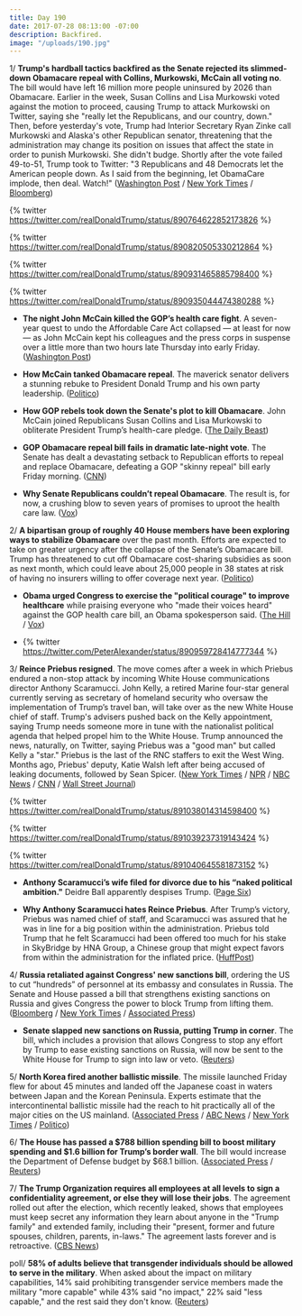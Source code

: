 ```yaml
---
title: Day 190
date: 2017-07-28 08:13:00 -07:00
description: Backfired.
image: "/uploads/190.jpg"
---
```


1/ **Trump's hardball tactics backfired as the Senate rejected its slimmed-down Obamacare repeal with Collins, Murkowski, McCain all voting no**. The bill would have left 16 million more people uninsured by 2026 than Obamacare. Earlier in the week, Susan Collins and Lisa Murkowski voted against the motion to proceed, causing Trump to attack Murkowski on Twitter, saying she "really let the Republicans, and our country, down." Then, before yesterday's vote, Trump had Interior Secretary Ryan Zinke call Murkowski and Alaska's other Republican senator, threatening that the administration may change its position on issues that affect the state in order to punish Murkowski. She didn't budge. Shortly after the vote failed 49-to-51, Trump took to Twitter: "3 Republicans and 48 Democrats let the American people down. As I said from the beginning, let ObamaCare implode, then deal. Watch!" ([Washington Post](https://www.washingtonpost.com/news/powerpost/paloma/daily-202/2017/07/28/daily-202-trump-s-hardball-tactics-backfire-as-skinny-repeal-goes-down/597a7cf630fb045fdaef0fd5/) / [New York Times](https://www.nytimes.com/2017/07/27/us/politics/obamacare-partial-repeal-senate-republicans-revolt.html?_r=0) / [Bloomberg](https://www.bloomberg.com/news/articles/2017-07-28/senate-blocks-gop-health-bill-jeopardizing-obamacare-repeal))

{% twitter https://twitter.com/realDonaldTrump/status/890764622852173826 %}

{% twitter https://twitter.com/realDonaldTrump/status/890820505330212864 %}

{% twitter https://twitter.com/realDonaldTrump/status/890931465885798400 %}

{% twitter https://twitter.com/realDonaldTrump/status/890935044474380288 %}

* **The night John McCain killed the GOP’s health care fight**. A seven-year quest to undo the Affordable Care Act collapsed — at least for now — as John McCain kept his colleagues and the press corps in suspense over a little more than two hours late Thursday into early Friday. ([Washington Post](https://www.washingtonpost.com/powerpost/the-night-john-mccain-killed-the-gops-health-care-fight/2017/07/28/f5acce58-7361-11e7-8f39-eeb7d3a2d304_story.html))

* **How McCain tanked Obamacare repeal**. The maverick senator delivers a stunning rebuke to President Donald Trump and his own party leadership. ([Politico](http://www.politico.com/story/2017/07/28/how-mccain-upended-obamacare-repeal-241070))

* **How GOP rebels took down the Senate's plot to kill Obamacare**. John McCain joined Republicans Susan Collins and Lisa Murkowski to obliterate President Trump’s health-care pledge. ([The Daily Beast](http://www.thedailybeast.com/john-mccain-strikes-down-gop-plot-to-kill-obamacare))

* **GOP Obamacare repeal bill fails in dramatic late-night vote**. The Senate has dealt a devastating setback to Republican efforts to repeal and replace Obamacare, defeating a GOP "skinny repeal" bill early Friday morning. ([CNN](http://www.cnn.com/2017/07/27/politics/health-care-debate-thursday/index.html))

* **Why Senate Republicans couldn’t repeal Obamacare**. The result is, for now, a crushing blow to seven years of promises to uproot the health care law. ([Vox](https://www.vox.com/policy-and-politics/2017/7/28/16054700/senate-obamacare-repeal-john-mccain-susan-collins-lisa-murkowski))

2/ **A bipartisan group of roughly 40 House members have been exploring ways to stabilize Obamacare** over the past month. Efforts are expected to take on greater urgency after the collapse of the Senate’s Obamacare bill. Trump has threatened to cut off Obamacare cost-sharing subsidies as soon as next month, which could leave about 25,000 people in 38 states at risk of having no insurers willing to offer coverage next year. ([Politico](http://www.politico.com/story/2017/07/28/house-group-obamacare-repeal-meeting-241083))

* **Obama urged Congress to exercise the "political courage" to improve healthcare** while praising everyone who "made their voices heard" against the GOP health care bill, an Obama spokesperson said. ([The Hill](http://thehill.com/policy/healthcare/344333-obama-spokesman-congress-needs-political-courage-to-improve-healthcare) / [Vox](https://www.vox.com/policy-and-politics/2017/7/28/16056150/obama-gop-health-bill-reaction))

* {% twitter https://twitter.com/PeterAlexander/status/890959728414777344 %}

3/ **Reince Priebus resigned**. The move comes after a week in which Priebus endured a non-stop attack by incoming White House communications director Anthony Scaramucci. John Kelly, a retired Marine four-star general currently serving as secretary of homeland security who oversaw the implementation of Trump’s travel ban, will take over as the new White House chief of staff. Trump's advisers pushed back on the Kelly appointment, saying Trump needs someone more in tune with the nationalist political agenda that helped propel him to the White House. Trump announced the news, naturally, on Twitter, saying Priebus was a "good man" but called Kelly a "star." Priebus is the last of the RNC staffers to exit the West Wing. Months ago, Priebus' deputy, Katie Walsh left after being accused of leaking documents, followed by Sean Spicer. ([New York Times](https://www.nytimes.com/2017/07/28/us/politics/reince-priebus-white-house-trump.html) / [NPR](http://www.npr.org/2017/07/28/531082618/trump-chief-of-staff-priebus-is-out-in-biggest-white-house-staff-shakeup-yet) / [NBC News](http://www.nbcnews.com/politics/politics-news/trump-chooses-gen-john-kelly-lead-homeland-security-n693091) / [CNN](http://www.cnn.com/2017/07/28/politics/john-kelly-chief-of-staff/index.html) / [Wall Street Journal](https://www.wsj.com/articles/trump-names-homeland-security-secretary-john-kelly-as-new-chief-of-staff-1501275333))

{% twitter https://twitter.com/realDonaldTrump/status/891038014314598400 %}

{% twitter https://twitter.com/realDonaldTrump/status/891039237319143424 %}

{% twitter https://twitter.com/realDonaldTrump/status/891040645581873152 %}

* **Anthony Scaramucci’s wife filed for divorce due to his “naked political ambition."** Deidre Ball apparently despises Trump. ([Page Six](https://pagesix.com/2017/07/28/anthony-scaramuccis-wife-files-for-divorce/))

* **Why Anthony Scaramucci hates Reince Priebus**. After Trump’s victory, Priebus was named chief of staff, and Scaramucci was assured that he was in line for a big position within the administration. Priebus told Trump that he felt Scaramucci had been offered too much for his stake in SkyBridge by HNA Group, a Chinese group that might expect favors from within the administration for the inflated price. ([HuffPost](http://www.huffingtonpost.com/entry/anthony-scaramucci-reince-priebus_us_597b6e06e4b02a8434b63e5a))

4/ **Russia retaliated against Congress' new sanctions bill**, ordering the US to cut “hundreds” of personnel at its embassy and consulates in Russia. The Senate and House passed a bill that strengthens existing sanctions on Russia and gives Congress the power to block Trump from lifting them. ([Bloomberg](https://www.bloomberg.com/news/articles/2017-07-28/russia-retaliates-for-u-s-sanctions-with-ouster-of-diplomats) / [New York Times](https://www.nytimes.com/2017/07/28/world/europe/us-russia-sanctions.html) / [Associated Press](https://apnews.com/8801b4ad4f784490a1ea1ce6edfe7032/Russia-sanctions-bill-heads-to-Trump,-Moscow-retaliates))

* **Senate slapped new sanctions on Russia, putting Trump in corner**. The bill, which includes a provision that allows Congress to stop any effort by Trump to ease existing sanctions on Russia, will now be sent to the White House for Trump to sign into law or veto. ([Reuters](https://www.reuters.com/article/us-usa-trump-russia-sanctions-idUSKBN1AC1U8))

5/ **North Korea fired another ballistic missile**. The missile launched Friday flew for about 45 minutes and landed off the Japanese coast in waters between Japan and the Korean Peninsula. Experts estimate that the  intercontinental ballistic missile had the reach to hit practically all of the major cities on the US mainland. ([Associated Press](https://apnews.com/284c40f3c92746d9845ef0528570b81b) / [ABC News](http://abcnews.go.com/US/us-detects-north-korean-missile-launch/story?id=48908129) / [New York Times](https://www.nytimes.com/2017/07/28/world/asia/north-korea-ballistic-missile.html) / [Politico](http://www.politico.com/story/2017/07/28/japan-north-korea-fires-possible-missile-could-land-off-japan-241087))

6/ **The House has passed a $788 billion spending bill to boost military spending and $1.6 billion for Trump’s border wall**. The bill would increase the Department of Defense budget by $68.1 billion. ([Associated Press](https://www.apnews.com/a6976f7528974235a46cf8b834bd2c10) / [Reuters](https://www.reuters.com/article/us-usa-congress-defense-idUSKBN1AC38K))

7/ **The Trump Organization requires all employees at all levels to sign a confidentiality agreement, or else they will lose their jobs**. The agreement rolled out after the election, which recently leaked, shows that employees must keep secret any information they learn about anyone in the "Trump family" and extended family, including their "present, former and future spouses, children, parents, in-laws." The agreement lasts forever and is retroactive. ([CBS News](http://www.cbsnews.com/news/trump-organization-new-confidentiality-agreement-employees-family-secret/))

poll/ **58% of adults believe that transgender individuals should be allowed to serve in the military**. When asked about the impact on military capabilities, 14% said prohibiting transgender service members made the military "more capable" while 43% said "no impact," 22% said "less capable," and the rest said they don't know. ([Reuters](https://www.reuters.com/article/us-usa-military-transgender-poll-idUSKBN1AD2BL))
